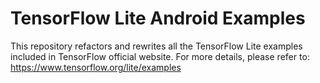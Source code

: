 # TensorFlow Lite Android Examples

This repository refactors and rewrites all the TensorFlow Lite examples included in TensorFlow official website. For more details, please refer to:
https://www.tensorflow.org/lite/examples

